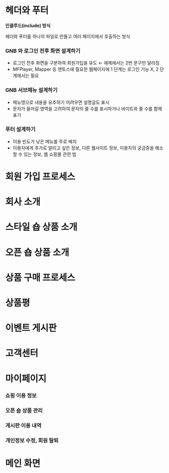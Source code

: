 # 헤더와 푸터

**인클루드(include) 방식**

헤더와 푸터를 하나의 파일로 만들고 여러 페이지에서 호출하는 방식

### GNB 와 로그인 전후 화면 설계하기
* 로그인 전후 화면을 구분하여 회원가입을 유도 &larr; 예제에서는 2번 문구만 달라짐
* MFPlayer, Mapper 등 엔토스에 필요한 웹페이지에 1 단계는 로그인 기능 X, 2 단계에서는 필요

### GNB 서브메뉴 설계하기
* 메뉴명으로 내용을 유추하기 어려우면 설명글도 표시
* 문자가 들어갈 영역을 고려하여 문자의 줄 수를 표시하거나 바이트와 줄 수를 함께 표기

### 푸터 설계하기
* 이용 빈도가 낮은 메뉴를 주로 배치
* 이용자에게 추가로 알리고 싶은 정보, 다른 웹사이트 정보, 이용자의 궁금증을 해소할 수 있는 정보, 웹 쇼핑몰 관련 법 

# 회원 가입 프로세스
# 회사 소개
# 스타일 숍 상품 소개
# 오픈 숍 상품 소개
# 상품 구매 프로세스
# 상품평
# 이벤트 게시판
# 고객센터
# 마이페이지
### 쇼핑 이용 정보
### 오픈 숍 상품 관리
### 게시판 이용 내역
### 개인정보 수정, 회원 탈퇴

# 메인 화면
